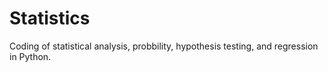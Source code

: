 # Statistics

Coding of statistical analysis, probbility, hypothesis testing, and regression in Python.
